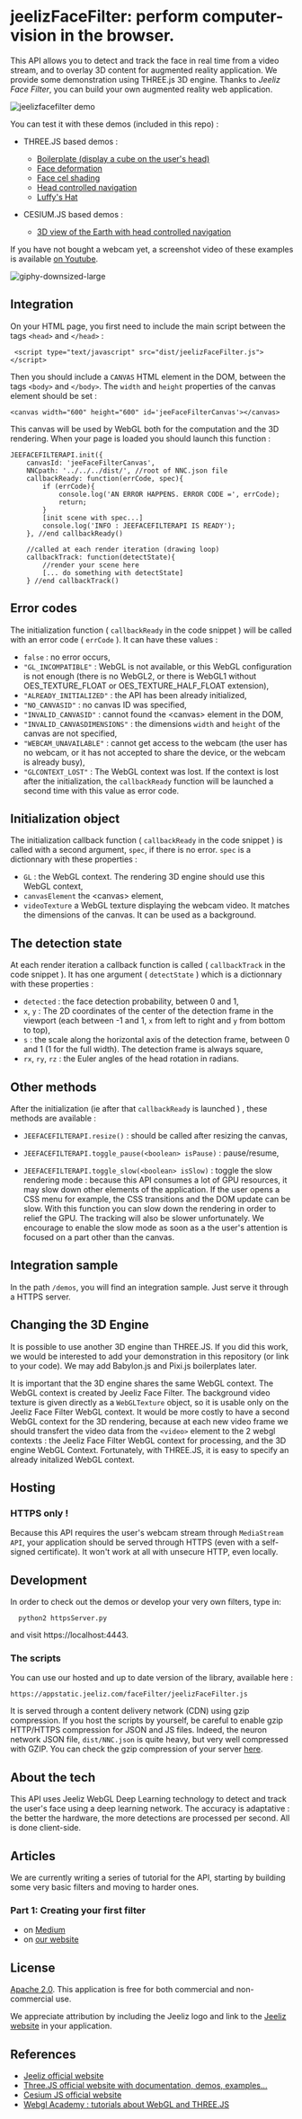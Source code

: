 # jeelizFaceFilter: perform computer-vision in the browser.

This API allows you to detect and track the face in real time from a video stream, and to overlay 3D content for augmented reality application. We provide some demonstration using THREE.js 3D engine. Thanks to *Jeeliz Face Filter*, you can build your own augmented reality web application.

![jeelizfacefilter demo](https://user-images.githubusercontent.com/11960872/37476018-577befe8-2874-11e8-9a24-5060dbbfaa90.jpg)

You can test it with these demos (included in this repo) :
* THREE.JS based demos :
  * [Boilerplate (display a cube on the user's head)](https://jeeliz.com/demos/faceFilter/demos/threejs/cube/)
  * [Face deformation](https://jeeliz.com/demos/faceFilter/demos/threejs/faceDeform/)
  * [Face cel shading](https://jeeliz.com/demos/faceFilter/demos/threejs/celFace/)
  * [Head controlled navigation](https://jeeliz.com/demos/faceFilter/demos/threejs/headControls/)
  * [Luffy's Hat](https://jeeliz.com/demos/faceFilter/demos/threejs/luffys_hat_part2/)
  
* CESIUM.JS based demos :
  * [3D view of the Earth with head controlled navigation](https://jeeliz.com/demos/faceFilter/demos/cesium/headControls/)

If you have not bought a webcam yet, a screenshot video of these examples is available [on Youtube](https://youtu.be/jQkaJoMGinQ). 

![giphy-downsized-large](https://user-images.githubusercontent.com/11960872/37475622-6a602cf6-2873-11e8-83f0-134b6c1ba666.gif)

## Integration
On your HTML page, you first need to include the main script between the tags `<head>` and `</head>` :
```
 <script type="text/javascript" src="dist/jeelizFaceFilter.js"></script>
```
Then you should include a `CANVAS` HTML element in the DOM, between the tags `<body>` and `</body>`. The `width` and `height` properties of the canvas element should be set :
```
<canvas width="600" height="600" id='jeeFaceFilterCanvas'></canvas>
```
This canvas will be used by WebGL both for the computation and the 3D rendering. When your page is loaded you should launch this function :
```
JEEFACEFILTERAPI.init({
    canvasId: 'jeeFaceFilterCanvas',
    NNCpath: '../../../dist/', //root of NNC.json file
    callbackReady: function(errCode, spec){
        if (errCode){
            console.log('AN ERROR HAPPENS. ERROR CODE =', errCode);
            return;
        }
        [init scene with spec...]
        console.log('INFO : JEEFACEFILTERAPI IS READY');
    }, //end callbackReady()

    //called at each render iteration (drawing loop)
    callbackTrack: function(detectState){
        //render your scene here
        [... do something with detectState]
    } //end callbackTrack()
```

## Error codes
The initialization function ( `callbackReady` in the code snippet ) will be called with an error code ( `errCode` ). It can have these values :
* `false` : no error occurs,
* `"GL_INCOMPATIBLE"` : WebGL is not available, or this WebGL configuration is not enough (there is no WebGL2, or there is WebGL1 without OES_TEXTURE_FLOAT or OES_TEXTURE_HALF_FLOAT extension),
* `"ALREADY_INITIALIZED"` : the API has been already initialized,
* `"NO_CANVASID"` : no canvas ID was specified,
* `"INVALID_CANVASID"` : cannot found the \<canvas\> element in the DOM,
* `"INVALID_CANVASDIMENSIONS"` : the dimensions `width` and `height` of the canvas are not specified,
* `"WEBCAM_UNAVAILABLE"` : cannot get access to the webcam (the user has no webcam, or it has not accepted to share the device, or the webcam is already busy),
* `"GLCONTEXT_LOST"` : The WebGL context was lost. If the context is lost after the initialization, the `callbackReady` function will be launched a second time with this value as error code.


## Initialization object
The initialization callback function ( `callbackReady` in the code snippet ) is called with a second argument, `spec`, if there is no error. `spec` is a dictionnary with these properties :
* `GL` : the WebGL context. The rendering 3D engine should use this WebGL context,
* `canvasElement` the \<canvas\> element,
* `videoTexture` a WebGL texture displaying the webcam video. It matches the dimensions of the canvas. It can be used as a background.


## The detection state
At each render iteration a callback function is called ( `callbackTrack` in the code snippet ). It has one argument ( `detectState` ) which is a dictionnary with these properties :
* `detected` : the face detection probability, between 0 and 1,
* `x`, `y` : The 2D coordinates of the center of the detection frame in the viewport (each between -1 and 1, `x` from left to right and `y` from bottom to top),
* `s` : the scale along the horizontal axis of the detection frame, between 0 and 1 (1 for the full width). The detection frame is always square,
* `rx`, `ry`, `rz` : the Euler angles of the head rotation in radians.


## Other methods
After the initialization (ie after that `callbackReady` is launched ) , these methods are available :

* `JEEFACEFILTERAPI.resize()` : should be called after resizing the canvas,

* `JEEFACEFILTERAPI.toggle_pause(<boolean> isPause)` : pause/resume,

* `JEEFACEFILTERAPI.toggle_slow(<boolean> isSlow)` : toggle the slow rendering mode : because this API consumes a lot of GPU resources, it may slow down other elements of the application. If the user opens a CSS menu for example, the CSS transitions and the DOM update can be slow. With this function you can slow down the rendering in order to relief the GPU. The tracking will also be slower unfortunately. We encourage to enable the slow mode as soon as a the user's attention is focused on a part other than the canvas.


## Integration sample
In the path `/demos`, you will find an integration sample. Just serve it through a HTTPS server.


## Changing the 3D Engine
It is possible to use another 3D engine than THREE.JS. If you did this work, we would be interested to add your demonstration in this repository (or link to your code). We may add Babylon.js and Pixi.js boilerplates later.

It is important that the 3D engine shares the same WebGL context. The WebGL context is created by Jeeliz Face Filter. The background video texture is given directly as a `WebGLTexture` object, so it is usable only on the Jeeliz Face Filter WebGL context. It would be more costly to have a second WebGL context for the 3D rendering, because at each new video frame we should transfert the video data from the `<video>` element to the 2 webgl contexts : the Jeeliz Face Filter WebGL context for processing, and the 3D engine WebGL Context. Fortunately, with THREE.JS, it is easy to specify an already initalized WebGL context.


## Hosting
### HTTPS only !
Because this API requires the user's webcam stream through `MediaStream API`, your application should be served through HTTPS (even with a self-signed certificate). It won't work at all with unsecure HTTP, even locally.


## Development
In order to check out the demos or develop your very own filters, type in:

```
  python2 httpsServer.py
```
and visit https://localhost:4443.

### The scripts
You can use our hosted and up to date version of the library, available here :
```
https://appstatic.jeeliz.com/faceFilter/jeelizFaceFilter.js
```
It is served through a content delivery network (CDN) using gzip compression.
If you host the scripts by yourself, be careful to enable gzip HTTP/HTTPS compression for JSON and JS files. Indeed, the neuron network JSON file, `dist/NNC.json` is quite heavy, but very well compressed with GZIP. You can check the gzip compression of your server [here](https://checkgzipcompression.com/).


## About the tech
This API uses Jeeliz WebGL Deep Learning technology to detect and track the user's face using a deep learning network. The accuracy is adaptative : the better the hardware, the more detections are processed per second. All is done client-side.

## Articles
We are currently writing a series of tutorial for the API, starting by building some very basic filters and moving to harder ones.
### Part 1: Creating your first filter
  * on [Medium](https://medium.com/@StartupJeeliz/creating-a-snapchat-like-filter-with-jeelizs-facefilter-api-part-1-creating-your-first-filter-1e7a5000543c)
  * on [our website](https://jeeliz.com/blog/creating-a-snapchat-like-filter-with-jeelizs-facefilter-api-part-1-creating-your-first-filter/)


## License
[Apache 2.0](http://www.apache.org/licenses/LICENSE-2.0.html). This application is free for both commercial and non-commercial use.

We appreciate attribution by including the Jeeliz logo and link to the [Jeeliz website](https://jeeliz.com) in your application.


## References
* [Jeeliz official website](https://jeeliz.com)
* [Three.JS official website with documentation, demos, examples...](https://threejs.org/)
* [Cesium JS official website](https://cesiumjs.org/)
* [Webgl Academy : tutorials about WebGL and THREE.JS](http://www.webglacademy.com)

